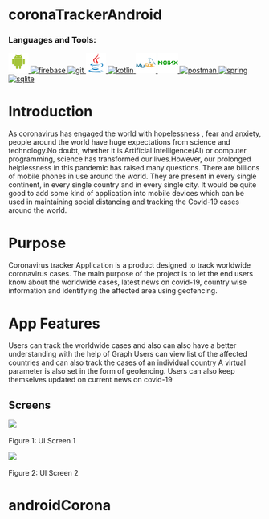 # coronaTrackerAndroid


<h3 align="left">Languages and Tools:</h3>
<p align="left"> <a href="https://developer.android.com" target="_blank" rel="noreferrer"> <img src="https://raw.githubusercontent.com/devicons/devicon/master/icons/android/android-original-wordmark.svg" alt="android" width="40" height="40"/> </a> <a href="https://firebase.google.com/" target="_blank" rel="noreferrer"> <img src="https://www.vectorlogo.zone/logos/firebase/firebase-icon.svg" alt="firebase" width="40" height="40"/> </a> <a href="https://git-scm.com/" target="_blank" rel="noreferrer"> <img src="https://www.vectorlogo.zone/logos/git-scm/git-scm-icon.svg" alt="git" width="40" height="40"/> </a> <a href="https://www.java.com" target="_blank" rel="noreferrer"> <img src="https://raw.githubusercontent.com/devicons/devicon/master/icons/java/java-original.svg" alt="java" width="40" height="40"/> </a> <a href="https://kotlinlang.org" target="_blank" rel="noreferrer"> <img src="https://www.vectorlogo.zone/logos/kotlinlang/kotlinlang-icon.svg" alt="kotlin" width="40" height="40"/> </a> <a href="https://www.mysql.com/" target="_blank" rel="noreferrer"> <img src="https://raw.githubusercontent.com/devicons/devicon/master/icons/mysql/mysql-original-wordmark.svg" alt="mysql" width="40" height="40"/> </a> <a href="https://www.nginx.com" target="_blank" rel="noreferrer"> <img src="https://raw.githubusercontent.com/devicons/devicon/master/icons/nginx/nginx-original.svg" alt="nginx" width="40" height="40"/> </a> <a href="https://postman.com" target="_blank" rel="noreferrer"> <img src="https://www.vectorlogo.zone/logos/getpostman/getpostman-icon.svg" alt="postman" width="40" height="40"/> </a> <a href="https://spring.io/" target="_blank" rel="noreferrer"> <img src="https://www.vectorlogo.zone/logos/springio/springio-icon.svg" alt="spring" width="40" height="40"/> </a> <a href="https://www.sqlite.org/" target="_blank" rel="noreferrer"> <img src="https://www.vectorlogo.zone/logos/sqlite/sqlite-icon.svg" alt="sqlite" width="40" height="40"/> </a> </p>

# Introduction

As coronavirus has engaged the world with hopelessness , fear and anxiety, people around the world
have huge expectations from science and technology.No doubt, whether it is Artificial
Intelligence(AI) or computer programming, science has transformed our lives.However, our
prolonged helplessness in this pandemic has raised many questions. There are billions of mobile
phones in use around the world. They are present in every single continent, in every single country
and in every single city. It would be quite good to add some kind of application into mobile devices
which can be used in maintaining social distancing and tracking the Covid-19 cases around the
world.

# Purpose

Coronavirus tracker Application is a product designed to track worldwide coronavirus cases. The
main purpose of the project is to let the end users know about the worldwide cases, latest news on
covid-19, country wise information and identifying the affected area using geofencing.

# App Features
Users can track the worldwide cases and also can also have a better understanding with the help of Graph
Users can view list of the affected countries and can also track the cases of an individual country
A virtual parameter is also set in the form of geofencing.
Users can also keep themselves updated on current news on covid-19


## Screens

<img src="https://user-images.githubusercontent.com/17925504/93864106-b3e2db80-fcc4-11ea-9850-090faba84799.png">

Figure 1: UI Screen 1 


<img src="https://user-images.githubusercontent.com/17925504/93865327-6f583f80-fcc6-11ea-9bed-4940bb979532.png">


Figure 2: UI Screen 2















# androidCorona
